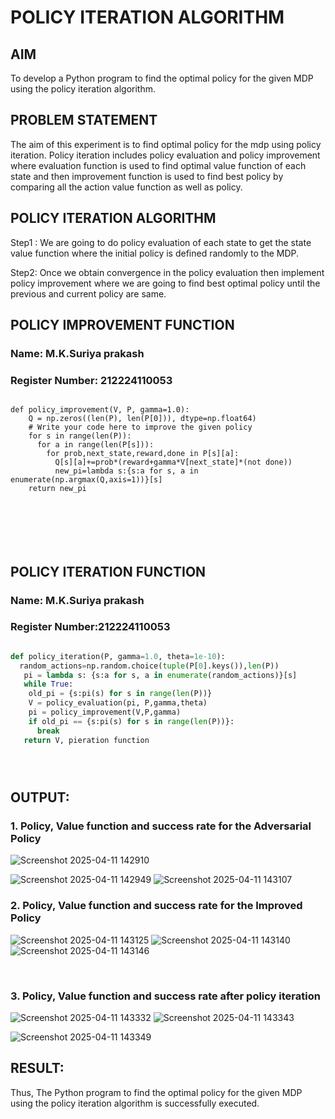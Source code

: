 # POLICY ITERATION ALGORITHM

## AIM


To develop a Python program to find the optimal policy for the given MDP using the policy iteration algorithm.

## PROBLEM STATEMENT


The aim of this experiment is to find optimal policy for the mdp using policy iteration. Policy iteration includes policy evaluation and policy improvement where evaluation function is used to find optimal value function of each state and then improvement function is used to find best policy by comparing all the action value function as well as policy.


## POLICY ITERATION ALGORITHM

Step1 : We are going to do policy evaluation of each state to get the state value function where the initial policy is defined randomly to the MDP.

Step2: Once we obtain convergence in the policy evaluation then implement policy improvement where we are going to find best optimal policy until the previous and current policy are same.


## POLICY IMPROVEMENT FUNCTION
### Name: M.K.Suriya prakash
### Register Number: 212224110053
```

def policy_improvement(V, P, gamma=1.0):
    Q = np.zeros((len(P), len(P[0])), dtype=np.float64)
    # Write your code here to improve the given policy
    for s in range(len(P)):
      for a in range(len(P[s])):
        for prob,next_state,reward,done in P[s][a]:
          Q[s][a]+=prob*(reward+gamma*V[next_state]*(not done))
          new_pi=lambda s:{s:a for s, a in enumerate(np.argmax(Q,axis=1))}[s]
    return new_pi







```
## POLICY ITERATION FUNCTION
### Name: M.K.Suriya prakash
### Register Number:212224110053
```python

def policy_iteration(P, gamma=1.0, theta=1e-10):
  random_actions=np.random.choice(tuple(P[0].keys()),len(P))
   pi = lambda s: {s:a for s, a in enumerate(random_actions)}[s]
   while True:
    old_pi = {s:pi(s) for s in range(len(P))}
    V = policy_evaluation(pi, P,gamma,theta)
    pi = policy_improvement(V,P,gamma)
    if old_pi == {s:pi(s) for s in range(len(P))}:
      break
   return V, pieration function





```

## OUTPUT:
### 1. Policy, Value function and success rate for the Adversarial Policy
![Screenshot 2025-04-11 142910](https://github.com/user-attachments/assets/a6299a84-dbce-4a4a-9054-88eb28e26d38)

![Screenshot 2025-04-11 142949](https://github.com/user-attachments/assets/9cd3ecd5-187e-4d31-be03-e58ead1bc7ae)
![Screenshot 2025-04-11 143107](https://github.com/user-attachments/assets/0d73469d-17f8-4338-bb41-fb7cea08573c)


### 2. Policy, Value function and success rate for the Improved Policy


![Screenshot 2025-04-11 143125](https://github.com/user-attachments/assets/6308b7a7-166d-4b18-989a-73ce3636a02b)
![Screenshot 2025-04-11 143140](https://github.com/user-attachments/assets/1aef8c3f-a953-4bf0-b4da-c267245c3cd9)
![Screenshot 2025-04-11 143146](https://github.com/user-attachments/assets/4599193e-1d41-4595-b77a-675da02c8758)

</br>

### 3. Policy, Value function and success rate after policy iteration
![Screenshot 2025-04-11 143332](https://github.com/user-attachments/assets/da9c47d8-267c-4d6f-bfe1-ce6ac186ddf3)
![Screenshot 2025-04-11 143343](https://github.com/user-attachments/assets/42094ab6-9238-4e49-936f-fd7a752a67a3)

![Screenshot 2025-04-11 143349](https://github.com/user-attachments/assets/e32d039c-9984-44ae-930e-d088fb178b92)


## RESULT:

Thus, The Python program to find the optimal policy for the given MDP using the policy iteration algorithm is successfully executed.
